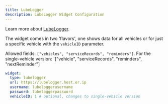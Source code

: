 ```yaml
---
title: LubeLogger
description: LubeLogger Widget Configuration
---
```


Learn more about [LubeLogger](https://github.com/hargata/lubelog).

The widget comes in two 'flavors', one shows data for all vehicles or for just a specific vehicle with the `vehicleID` parameter.

Allowed fields: `["vehicles", "serviceRecords", "reminders"]`.
For the single-vehicle version: `["vehicle", "serviceRecords", "reminders", "nextReminder"]

```yaml
widget:
  type: lubelogger
  url: https://lubelogger.host.or.ip
  username: lubeloggerusername
  password: lubeloggerpassword
  vehicleID: 1 # optional, changes to single-vehicle version
```
